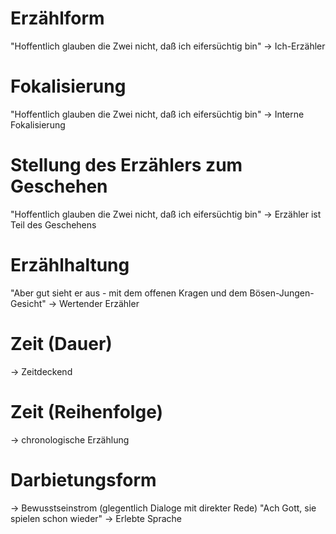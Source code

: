 
# Erzählform
"Hoffentlich glauben die Zwei nicht, daß ich eifersüchtig bin" -> Ich-Erzähler

# Fokalisierung
"Hoffentlich glauben die Zwei nicht, daß ich eifersüchtig bin" -> Interne Fokalisierung
# Stellung des Erzählers zum Geschehen
"Hoffentlich glauben die Zwei nicht, daß ich eifersüchtig bin" -> Erzähler ist Teil des Geschehens
# Erzählhaltung
"Aber gut sieht er aus - mit dem offenen Kragen und dem Bösen-Jungen-Gesicht" -> Wertender Erzähler
# Zeit (Dauer)
-> Zeitdeckend
# Zeit (Reihenfolge)
-> chronologische Erzählung
# Darbietungsform
-> Bewusstseinstrom (glegentlich Dialoge mit direkter Rede)
"Ach Gott, sie spielen schon wieder" -> Erlebte Sprache
